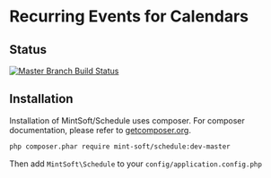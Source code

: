 # Recurring Events for Calendars

## Status

[![Master Branch Build Status](https://travis-ci.org/sokool/authorize.svg?branch=master)](https://travis-ci.org/sokool/authorize)

## Installation
Installation of MintSoft/Schedule uses composer. For composer documentation, please refer to [getcomposer.org](http://getcomposer.org/).

```sh
php composer.phar require mint-soft/schedule:dev-master
```

Then add `MintSoft\Schedule` to your `config/application.config.php`
